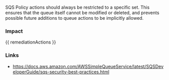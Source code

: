 
SQS Policy actions should always be restricted to a specific set.
This ensures that the queue itself cannot be modified or deleted, and prevents possible future additions to queue actions to be implicitly allowed.


### Impact
<!-- Add Impact here -->

<!-- DO NOT CHANGE -->
{{ remediationActions }}

### Links
- https://docs.aws.amazon.com/AWSSimpleQueueService/latest/SQSDeveloperGuide/sqs-security-best-practices.html


